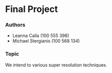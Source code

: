# Final Project

### Authors
- Leanna Calla (100 555 398)
- Michael Stergianis (100 568 134)

### Topic

We intend to various super resolution techniques.
